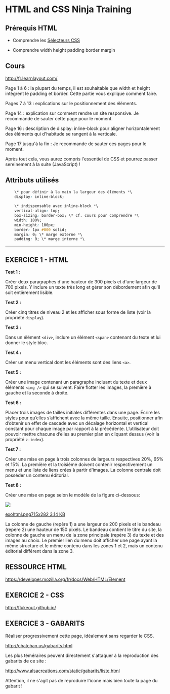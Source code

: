 # HTML and CSS Ninja Training

**Prérequis HTML**
------------------

* Comprendre les [Sélecteurs CSS](http://discourse.simplon.co/t/selecteurs-css/32/1)

* Comprendre width height padding border margin

**Cours**
---------

<http://fr.learnlayout.com/>

Page 1 à 6 : la plupart du temps, il est souhaitable que width et height intègrent le padding et border. Cette partie vous explique comment faire.

Pages 7 à 13 : explications sur le positionnement des éléments.

Page 14 : explication sur comment rendre un site responsive. Je recommande de sauter cette page pour le moment.

Page 16 : description de display: inline-block pour aligner horizontalement des éléments qui d'habitude se rangent à la verticale.

Page 17 jusqu'à la fin : Je recommande de sauter ces pages pour le moment.

Après tout cela, vous aurez compris l'essentiel de CSS et pourrez passer sereinement à la suite (JavaScript) !

**Attributs utilisés**
----------------------

```css
    \* pour définir à la main la largeur des éléments *\
    display: inline-block;
    
    \* indispensable avec inline-block *\
    vertical-align: top;
    box-sizing: border-box; \* cf. cours pour comprendre *\
    width: 100%;
    min-height: 100px;
    border: 1px #000 solid;
    margin: 0; \* marge externe *\
    padding: 0; \* marge interne *\
```
------------------------------------------------------------

EXERCICE 1 - HTML
-----------------

**Test 1 :**

Créer deux paragraphes d'une hauteur de 300 pixels et d'une largeur de
700 pixels. Y inclure un texte très long et gérer son débordement afin
qu'il soit entièrement lisible.

**Test 2 :**

Créer cinq titres de niveau 2 et les afficher sous forme de liste (voir
la propriété `display`).

**Test 3 :**

Dans un élément `<div>`, inclure un élément `<span>` contenant
du texte et lui donner le style bloc.

**Test 4 :**

Créer un menu vertical dont les éléments sont des liens `<a>`.

**Test 5 :**

Créer une image contenant un paragraphe incluant du texte et deux
éléments `<img />` qui se suivent. Faire flotter les images, la
première à gauche et la seconde à droite.

**Test 6 :**

Placer trois images de tailles initiales différentes dans une page.
Écrire les styles pour qu’elles s’affichent avec la même taille.
Ensuite, positionner afin d’obtenir un effet de cascade avec un décalage
horizontal et vertical constant pour chaque image par rapport à la
précédente. L’utilisateur doit pouvoir mettre chacune d’elles au premier
plan en cliquant dessus (voir la propriété `z-index`).

**Test 7 :**

Créer une mise en page à trois colonnes de largeurs respectives 20%, 65%
et 15%. La première et la troisième doivent contenir respectivement un
menu et une liste de liens crées à partir d'images. La colonne centrale
doit posséder un contenu éditorial.

**Test 8 :**

Créer une mise en page selon le modèle de la figure ci-dessous:

![](media/image01.png)

[exohtml.png](http://discourse.simplon.co/uploads/default/original/1X/56fb84ccace7ac3435101813835f602df2cd3425.png)[715x282
3.14
KB](http://discourse.simplon.co/uploads/default/original/1X/56fb84ccace7ac3435101813835f602df2cd3425.png)

[](http://discourse.simplon.co/uploads/default/original/1X/56fb84ccace7ac3435101813835f602df2cd3425.png)

La colonne de gauche (repère 1) a une largeur de 200 pixels et le
bandeau (repère 2) une hauteur de 150 pixels. Le bandeau contient le
titre du site, la colonne de gauche un menu de la zone principale
(repère 3) du texte et des images au choix. Le premier lien du menu doit
afficher une page ayant la même structure et le même contenu dans les
zones 1 et 2, mais un contenu éditorial différent dans la zone 3.

RESSOURCE HTML
--------------

<https://developer.mozilla.org/fr/docs/Web/HTML/Element>

EXERCICE 2 - CSS
----------------

<http://flukeout.github.io/>

EXERCICE 3 - GABARITS
---------------------

Réaliser progressivement cette page, idéalement sans regarder le CSS.

<http://chatchan.us/gabarits.html>

Les plus téméraires peuvent directement s'attaquer à la reproduction des
gabarits de ce site :

<http://www.alsacreations.com/static/gabarits/liste.html>

Attention, il ne s'agit pas de reproduire l'icone mais bien toute la
page du gabarit !
